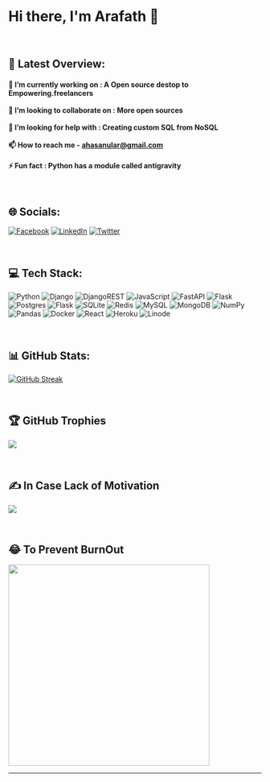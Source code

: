 # Hi there, I'm Arafath 👋

<br>

## 📌 Latest Overview:

#### 🔭 I’m currently working on : A Open source destop to Empowering.freelancers<br><br>👯 I’m looking to collaborate on : More open sources<br><br>🤝 I’m looking for help with : Creating custom SQL from NoSQL <br><br>📫 How to reach me - ahasanular@gmail.com<br><br>⚡ Fun fact : Python has a module called antigravity

<br>

## 🌐 Socials:

[![Facebook](https://img.shields.io/badge/Facebook-%231877F2.svg?logo=Facebook&logoColor=white)](https://facebook.com/ahasanular) [![LinkedIn](https://img.shields.io/badge/LinkedIn-%230077B5.svg?logo=linkedin&logoColor=white)](https://linkedin.com/in/md-ahasanul-arafath) [![Twitter](https://img.shields.io/badge/Twitter-%231DA1F2.svg?logo=Twitter&logoColor=white)](https://twitter.com/ahasanul_ar)

<br>

## 💻 Tech Stack:

![Python](https://img.shields.io/badge/python-3670A0?style=for-the-badge&logo=python&logoColor=ffdd54) ![Django](https://img.shields.io/badge/django-%23092E20.svg?style=for-the-badge&logo=django&logoColor=white) ![DjangoREST](https://img.shields.io/badge/DJANGO-REST-ff1709?style=for-the-badge&logo=django&logoColor=white&color=ff1709&labelColor=gray) ![JavaScript](https://img.shields.io/badge/javascript-%23323330.svg?style=for-the-badge&logo=javascript&logoColor=%23F7DF1E) ![FastAPI](https://img.shields.io/badge/FastAPI-005571?style=for-the-badge&logo=fastapi) ![Flask](https://img.shields.io/badge/flask-%23000.svg?style=for-the-badge&logo=flask&logoColor=white) ![Postgres](https://img.shields.io/badge/postgres-%23316192.svg?style=for-the-badge&logo=postgresql&logoColor=white) ![Flask](https://img.shields.io/badge/flask-%23000.svg?style=for-the-badge&logo=flask&logoColor=white) ![SQLite](https://img.shields.io/badge/sqlite-%2307405e.svg?style=for-the-badge&logo=sqlite&logoColor=white) ![Redis](https://img.shields.io/badge/redis-%23DD0031.svg?style=for-the-badge&logo=redis&logoColor=white) ![MySQL](https://img.shields.io/badge/mysql-%2300000f.svg?style=for-the-badge&logo=mysql&logoColor=white) ![MongoDB](https://img.shields.io/badge/MongoDB-%234ea94b.svg?style=for-the-badge&logo=mongodb&logoColor=white) ![NumPy](https://img.shields.io/badge/numpy-%23013243.svg?style=for-the-badge&logo=numpy&logoColor=white) ![Pandas](https://img.shields.io/badge/pandas-%23150458.svg?style=for-the-badge&logo=pandas&logoColor=white) ![Docker](https://img.shields.io/badge/docker-%230db7ed.svg?style=for-the-badge&logo=docker&logoColor=white) ![React](https://img.shields.io/badge/react-%2320232a.svg?style=for-the-badge&logo=react&logoColor=%2361DAFB) ![Heroku](https://img.shields.io/badge/heroku-%23430098.svg?style=for-the-badge&logo=heroku&logoColor=white) ![Linode](https://img.shields.io/badge/linode-00A95C?style=for-the-badge&logo=linode&logoColor=white)

<br>

## 📊 GitHub Stats:

[![GitHub Streak](https://github-readme-streak-stats.herokuapp.com?user=ahasanular&theme=python-dark&hide_border=true)](https://git.io/streak-stats)

<br>

## 🏆 GitHub Trophies

![](https://github-profile-trophy.vercel.app/?username=ahasanular&theme=onedark&no-frame=true&no-bg=true&margin-w=4)

<br>

## ✍️ In Case Lack of Motivation

![](https://quotes-github-readme.vercel.app/api?type=horizontal&theme=radical)

<br>

## 😂 To Prevent BurnOut

<img src='https://randommeme-five.vercel.app/' style="height: 400px;"/>

---

<!-- [![](https://visitcount.itsvg.in/api?id=ahasanular&icon=5&color=0)](https://visitcount.itsvg.in) -->

<!-- Proudly created with GPRM ( https://gprm.itsvg.in ) -->
